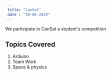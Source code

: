 ```yaml
---
 title: "CanSat"
 date : "30-06-2020"
---
```


We participate in CanSat a student's competition

## Topics Covered

1. Arduino
2. Team Work
3. Space & physics
